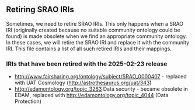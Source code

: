 ## Retiring SRAO IRIs
Sometimes, we need to retire SRAO IRIs. This only happens when a SRAO IRI (originally created because no suitable community ontology could be found) is made obsolete when we find an appropriate community ontology. In these cases, we will retire the SRAO IRI and replace it with the community IRI. This file contains a list of all such retired IRIs and their mappings.

### IRIs that have been retired with the 2025-02-23 release
* http://www.fairsharing.org/ontology/subject/SRAO_0000407 - replaced with UAT Cosmology (http://astrothesaurus.org/uat/343)
* http://edamontology.org/topic_3263 Data security - became obsolete in EDAM, replaced with http://edamontology.org/topic_4044 (Data Protection)